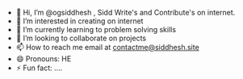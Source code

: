 - 👋 Hi, I’m @ogsiddhesh , Sidd Write's and Contribute's on internet.
- 👀 I’m interested in creating on internet
- 🌱 I’m currently learning to problem solving skills
- 💞️ I’m looking to collaborate on projects
- 📫 How to reach me email at contactme@siddhesh.site
- 😄 Pronouns: HE
- ⚡ Fun fact: ....

<!---
ogsiddhesh/ogsiddhesh is a ✨ special ✨ repository because its `README.md` (this file) appears on your GitHub profile.
You can click the Preview link to take a look at your changes.
--->
